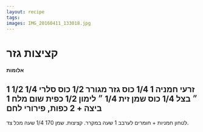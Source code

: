 ```yaml
---
layout: recipe
tags:
images: IMG_20160411_133018.jpg
---
```


# קציצות גזר
#### אלומות
1 1/2 זרעי חמניה
1 1/4 כוס גזר מגורר
1/2 כוס סלרי
1/4  ״ בצל
1/4 כוס שמן זית
1/4 ״ לימון
1/2 כפית שום
מלח
1 ביצה + 2 כפות, פירורי לחם
---
לטחון חמניות + חומרים לערבב
1 שעה במקרר. קציצות. שמן
170 1/4 שעה מכל צד.

